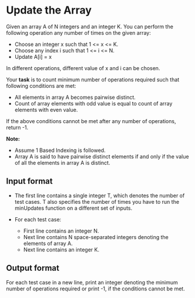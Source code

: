 # Update the Array

Given an array A of N integers and an integer K. You can perform the following operation any number of times on the given array:

- Choose an integer x such that 1 <= x <= K.
- Choose any index i such that 1 <= i <= N.
- Update A[i] = x

In different operations, different value of x and i can be chosen.

Your **task** is to count minimum number of operations required such that following conditions are met:

- All elements in array A becomes pairwise distinct.
- Count of array elements with odd value is equal to count of array elements with even value.

If the above conditions cannot be met after any number of operations, return -1.

**Note:**

- Assume 1 Based Indexing is followed.
- Array A is said to have pairwise distinct elements if and only if the value of all the elements in array A is distinct.

## Input format

- The first line contains a single integer T, which denotes the number of test cases. T also specifies the number of times you have to run the minUpdates function on a different set of inputs.
- For each test case:

  - First line contains an integer N.
  - Next line contains N space-separated integers denoting the elements of array A.
  - Next line contains an integer K.

## Output format

For each test case in a new line, print an integer denoting the minimum number of operations required or print -1, if the conditions cannot be met.
